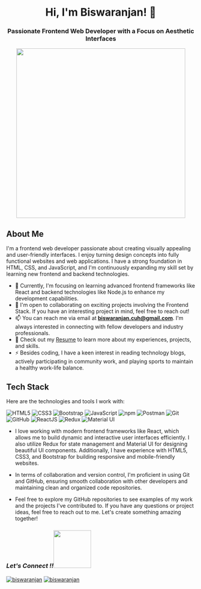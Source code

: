 
<h1 align="center">Hi, I'm Biswaranjan! 👋</h1>
<h3 align='center'>Passionate Frontend Web Developer with a Focus on Aesthetic Interfaces</h3>

<p align="center">
  <img width="450" src="https://camo.githubusercontent.com/992babdffd8c74a1502de375fbdf7e4d54773242/68747470733a2f2f6d656469612e67697068792e636f6d2f6d656469612f53576f536b4e36447854737a71494b4571762f67697068792e676966">
</p>

## About Me

I'm a frontend web developer passionate about creating visually appealing and user-friendly interfaces. I enjoy turning design concepts into fully functional websites and web applications. I have a strong foundation in HTML, CSS, and JavaScript, and I'm continuously expanding my skill set by learning new frontend and backend technologies.

- 🌱 Currently, I'm focusing on learning advanced frontend frameworks like React and backend technologies like Node.js to enhance my development capabilities.
- 👯 I'm open to collaborating on exciting projects involving the Frontend Stack. If you have an interesting project in mind, feel free to reach out!
- 📫 You can reach me via email at **biswaranjan.cuh@gmail.com**. I'm always interested in connecting with fellow developers and industry professionals.
- 📄 Check out my [Resume](https://drive.google.com/file/d/1M6WNaKyka5I_vPDH-oKIxQWOIjDSUbal/view?usp=sharing) to learn more about my experiences, projects, and skills.
- ⚡ Besides coding, I have a keen interest in reading technology blogs, actively participating in community work, and playing sports to maintain a healthy work-life balance.

## Tech Stack

Here are the technologies and tools I work with:

<p>
  <img src="https://img.shields.io/badge/HTML5-E34F26?style=for-the-badge&logo=html5&logoColor=white" alt="HTML5"/>
  <img src="https://img.shields.io/badge/CSS3-1572B6?style=for-the-badge&logo=css3&logoColor=white" alt="CSS3"/>
  <img src="https://img.shields.io/badge/Bootstrap-563D7C?style=for-the-badge&logo=bootstrap&logoColor=white" alt="Bootstrap"/>
  <img src="https://img.shields.io/badge/JavaScript-323330?style=for-the-badge&logo=javascript&logoColor=F7DF1E" alt="JavaScript"/>
  <img src="https://img.shields.io/badge/npm-CB3837?style=for-the-badge&logo=npm&logoColor=white" alt="npm"/>
  <img src="https://img.shields.io/badge/Postman-FF6C37?style=for-the-badge&logo=Postman&logoColor=white" alt="Postman"/>
  <img src="https://img.shields.io/badge/Git-f44d27?style=for-the-badge&logo=git&logoColor=white" alt="Git"/>
  <img src="https://img.shields.io/badge/GitHub-100000?style=for-the-badge&logo=github&logoColor=white" alt="GitHub"/>
  <img src="https://img.shields.io/badge/React-20232A?style=for-the-badge&logo=react&logoColor=61DAFB" alt="ReactJS" />
  <img src="https://img.shields.io/badge/Redux-593D88?style=for-the-badge&logo=redux&logoColor=white" alt="Redux" />
  <img src="https://img.shields.io/badge/Material%20UI-007FFF?style=for-the-badge&logo=mui&logoColor=white" alt="Material UI" />
</p>

- I love working with modern frontend frameworks like React, which allows me to build dynamic and interactive user interfaces efficiently. I also utilize Redux for state management and Material UI for designing beautiful UI components. Additionally, I have experience with HTML5, CSS3, and Bootstrap for building responsive and mobile-friendly websites.

- In terms of collaboration and version control, I'm proficient in using Git and GitHub, ensuring smooth collaboration with other developers and maintaining clean and organized code repositories.

- Feel free to explore my GitHub repositories to see examples of my work and the projects I've contributed to. If you have any questions or project ideas, feel free to reach out to me. Let's create something amazing together!

<h3><i>Let's Connect !!<img src="https://raw.githubusercontent.com/ShahriarShafin/ShahriarShafin/main/Assets/handshake.gif" width="100" /></i></h3>
<p align="left">
<a href="https://www.linkedin.com/in/biswaranjan-subudhi-508158179/" target="blank"><img align="center" src="https://img.shields.io/badge/LinkedIn-0077B5?style=for-the-badge&logo=linkedin&logoColor=white" alt="biswaranjan" /></a>
  <a title="biswaranjan.cuh@gmail.com" href="mailto:biswaranjan.cuh@gmail.com" target="blank"><img align="center" src="https://img.shields.io/badge/Gmail-D14836?style=for-the-badge&logo=gmail&logoColor=white" alt="biswaranjan" /></a> 
</p>

